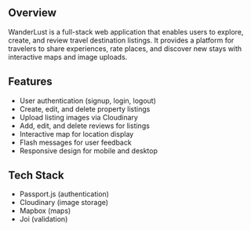 ## Overview

WanderLust is a full-stack web application that enables users to explore, create, and review travel destination listings. It provides a platform for travelers to share experiences, rate places, and discover new stays with interactive maps and image uploads.

## Features

- User authentication (signup, login, logout)
- Create, edit, and delete property listings
- Upload listing images via Cloudinary
- Add, edit, and delete reviews for listings
- Interactive map for location display
- Flash messages for user feedback
- Responsive design for mobile and desktop

## Tech Stack

- Passport.js (authentication)
- Cloudinary (image storage)
- Mapbox (maps)
- Joi (validation)
